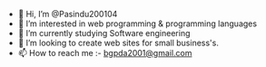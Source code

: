 - 👋 Hi, I’m @Pasindu200104
- 👀 I’m interested in web programming & programming languages 
- 🌱 I’m currently studying Software engineering 
- 💞️ I’m looking to create web sites for small business's. 
- 📫 How to reach me :- bgpda2001@gmail.com

<!---
Pasindu200104/Pasindu200104 is a ✨ special ✨ repository because its `README.md` (this file) appears on your GitHub profile.
You can click the Preview link to take a look at your changes.
--->
